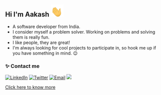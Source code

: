## Hi I'm Aakash <img height="40px" src="wave-hand.gif">

- A software developer from India.
- I consider myself a problem solver. Working on problems and solving them is really fun.
- I like people, they are great!
- I'm always looking for cool projects to participate in, so hook me up if you have something in mind. 😉

### ✨ Contact me

[![LinkedIn][linkedin-img]][linkedin-link] [![Twitter][twitter-img]][twitter-link] [![Email][gmail-img]][gmail-link] <img src="https://komarev.com/ghpvc/?username=skyme5&style=flat-square" width="1px"/>

<!-- > I'm currently active at [akash-gajjar](https://github.com/akash-gajjar)

[![GitHub Streak](https://github-readme-streak-stats-one-beige.vercel.app/?user=akash-gajjar&theme=dark)](https://github.com/akash-gajjar/)

<!-- [![Readme Card](https://github-readme-stats.vercel.app/api/wakatime?username=skyme5)](https://github.com/skyme5/) -->

<!-- ![Indeed](https://img.shields.io/badge/indeed-003A9B?style=flat-square&logo=indeed&logoColor=white) -->

[Click here to know more][github-dashboard]

[github-dashboard]: https://github.com/skyme5/dashboard
[gmail-img]: https://img.shields.io/badge/Gmail-D14836?style=flat-square&logo=gmail&logoColor=white
[gmail-link]: mailto:skyqutip@gmail.com?subject=Hi%20Aakash!%20Lets%20connect&body=INSERT_MESSAGE
[linkedin-img]: https://img.shields.io/badge/skyme5-%230077B5.svg?style=flat-square&logo=linkedin&logoColor=white
[linkedin-link]: https://linkedin.com/in/skyme5 "Make a connection with Aakash on LinkedIn"
[twitter-img]: https://img.shields.io/twitter/follow/sky_overflow
[twitter-link]: https://twitter.com/sky_overflow "Connect with Aakash on Twitter"
